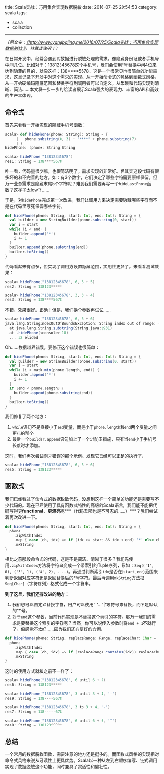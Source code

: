 title: Scala实战：巧用集合实现数据脱敏
date: 2016-07-25 20:54:53
category: scala
tags:
- scala
- collection
---

*（原文在：[《http://www.yangbajing.me/2016/07/25/Scala实战：巧用集合实现数据脱敏
》](http://www.yangbajing.me/2016/07/25/scala%E5%AE%9E%E6%88%98%EF%BC%9A%E5%B7%A7%E7%94%A8%E9%9B%86%E5%90%88%E5%AE%9E%E7%8E%B0%E6%95%B0%E6%8D%AE%E8%84%B1%E6%95%8F/)，转载请注明！）*

在日常开发中，经常会遇到对数据进行脱敏处理的需求。像隐藏身份证或者手机号中间几位。比如对于：13812345678这个手机号，我们会使用\*号替换中间4位来达到隐藏的目的，就像这样：138\*\*\*\*5678。这是一个很常见也很简单的功能需求，这里记录下开发中对这个需求的实现。从一开始命令式的风格到函数式风格，从一开始硬编码隐藏范围和替换字符到调用者可以自定义，从繁琐和代码实现到清晰、简洁……本文将一步一步的给读者展示Scala强大的表现力、丰富的API和高效的生产率体现。

## 命令式

首先来看看一开始实现的隐藏手机号函数：

```scala
scala> def hidePhone(phone: String): String = {
     |   phone.substring(0, 3) + "****" + phone.substring(7)
     | }
hidePhone: (phone: String)String

scala> hidePhone("13812345678")
res1: String = 138****5678
```

咋一看，代码量很少嘛，也很简洁明了，需求实现的非常好。但其实这段代码有很多坏的和不完善的地方。如：有3个数字，它们决定了哪些字符需要原样保留。但万一业务需求是隐藏末尾5个字符呢？难到我们需要再写一个`hideLastPhone`函数？这样子太low了……

于是，对`hidePhone`完成第一次改进，我们让调用方来决定需要隐藏哪些字符而不是在代码里写死保留哪些字符。

```scala
def hidePhone(phone: String, start: Int, end: Int): String = {
  val builder = new StringBuilder(phone.substring(0, start))
  var i = start
  while (i < end) {
    builder.append('*')
    i += 1
  }
  builder.append(phone.substring(end))
  builder.toString()
}
```

代码看起来有点多，但实现了调用方设置隐藏范围，实用性更好了。来看看测试效果：

```scala
scala> hidePhone("13812345678", 6, 6 + 5)
res2: String = 138123*****

scala> hidePhone("13812345678", 3, 3 + 4)
res3: String = 138****5678
```

不错，效果很好。正确！但是，我们换个参数再试试……

```scala
scala> hidePhone("13812345678", 6, 6 + 6)
java.lang.StringIndexOutOfBoundsException: String index out of range: -1
  at java.lang.String.substring(String.java:1931)
  at .hidePhone(<console>:18)
  ... 32 elided
```

Oh……数据越界错误。要修正这个错误也很简单：

```scala
def hidePhone(phone: String, start: Int, end: Int): String = {
  val builder = new StringBuilder(phone.substring(0, start))
  var i = start
  while (i < math.min(phone.length, end)) {
    builder.append('*')
    i += 1
  }
  if (end < phone.length) {
    builder.append(phone.substring(end))
  }
  builder.toString()
}
```
我们修复了两个地方：

1. `while`语句不是直接小于`end`变量，而是小于`phone.length`和`end`两个变量之间更小的那个
2. 最后一个`builder.append`语句加上了一个`if`防卫措施，只有当`end`小于手机号长度时才添加。

这时，我们再次尝试刚才错误的那个示例。发现它已经可以正确的执行了。

```scala
scala> hidePhone("13812345678", 6, 6 + 6)
res5: String = 138123*****
```

## 函数式

我们已经看过了命令式的数据税敏代码，没想到这样一个简单的功能还是需要写不少代码的。现在已经使用了具有函数式特性的高级的Scala语言，我们能不能把代码写得更**functional**、**更漂亮**呢***（代码丑陋也是不可忍的……）***？我们尝试着再次改进一下。

```scala
def hidePhone(phone: String, start: Int, end: Int): String = {
  phone
    .zipWithIndex
    .map { case (ch, idx) => if (idx >= start && idx < end) '*' else ch }
    .mkString
}
```

相比之前那段命令式的代码，这是不是简洁、清晰了很多？我们先使用`.zipWithIndex`方法将字符串变成一个带索引的Tuple序列，形如：`Seq(('1', 0), ('3', 1), ('8', 2), ....)`。再通过判断索引`idx`是否在[`start`, `end`)范围来判断返回对应字符还是返回替换后的\*号字符。最后再调用`mkString`方法把`Seq[Char]`（字符序列）格式化成一个字符串。

**到了这里，我们还有改进的地方：**

1. 我们想可以自定义替换字符，用户可以使用'-'、'|'等符号来替换，而不是默认的'*'号。
2. 对于`end`这个参数，当前代码实现是不替换这个索引的字符。那万一我们的需求是要替换这个索引的字符呢？当然，你可以说传入参数时将`end + 1`不就行了，但感觉不太好……因为我们还有更好的方案。

```scala
def hidePhone(phone: String, replaceRange: Range, replaceChar: Char = '*'): String = {
  phone
    .zipWithIndex
    .map { case (ch, idx) => if (replaceRange.contains(idx)) replaceChar else ch }
    .mkString
}
```

这时的使用方式就和之前不一样了：

```scala
scala> hidePhone("13812345678", 6 until 6 + 5)
res6: String = 138123*****

scala> hidePhone("13812345678", 3 until 3 + 4, '-')
res9: String = 138----5678

scala> hidePhone("13812345678", 3 to 3 + 4, '-')
res7: String = 138-----678

scala> hidePhone("13812345678", 6 until 6 + 6, '^')
res8: String = 138123^^^^^
```

## 总结

一个常用的数据脱敏函数，需要注意的地方还是挺多的。而函数式风格的实现相对命令式风格来说从可读性上更具优势。Scala以一种从左到右顺序编写、链式调用实现了数据脱敏这个功能，同时兼具了灵活性和健壮性。
